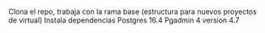 Clona el repo, trabaja con la rama base (estructura para nuevos proyectos de virtual)
Instala dependencias
Postgres 16.4
Pgadmin 4 version 4.7
